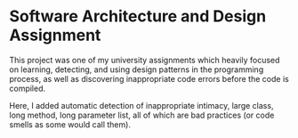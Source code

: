 # Software Architecture and Design Assignment

This project was one of my university assignments which heavily focused on learning, detecting, and using design patterns in the programming process, as well as discovering inappropriate code errors before the code is compiled.

Here, I added automatic detection of inappropriate intimacy, large class, long method, long parameter list, all of which are bad practices (or code smells as some would call them).
